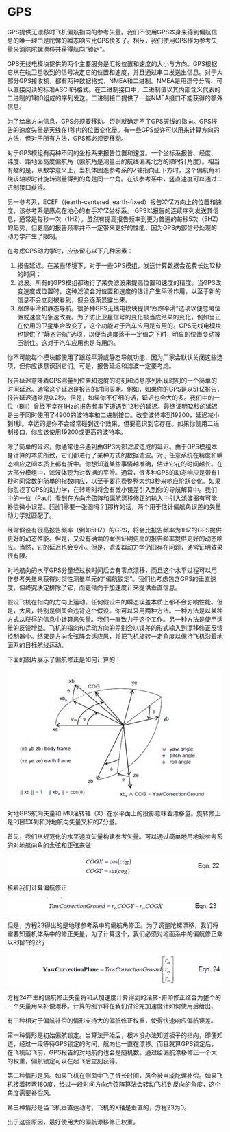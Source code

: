 # GPS
GPS提供无漂移时飞机偏航指向的参考矢量。我们不使用GPS本身来得到偏航信息的唯一理由是陀螺的瞬态响应比GPS快多了。相反，我们使用GPS作为参考矢量来消除陀螺漂移并获得航向“锁定”。   

GPS无线电模块提供的两个主要服务是汇报位置和速度的大小与方向。GPS根据它从在轨卫星收到的信号决定它的位置和速度，并且通过串口发送出信息。对于大部分GPS接收机，都有两种数据格式，NMEA和二进制。NMEA是用逗号分隔、可以直接阅读的标准ASCII码格式。在二进制接口中，二进制值以其内部含义代表的二进制的1和0组成的序列发送。二进制接口提供了一些NMEA接口不能获得的额外信息。   

为了给出方向信息，GPS必须要移动。否则就确定不了GPS天线的指向。GPS报告的速度矢量是天线在1秒内的位置变化量。有一些GPS或许可以用来计算方向的方法，但对于所有方法，GPS都必须要移动。   

对于GPS模组有两种不同的坐标系来报告位置和速度。一个坐标系报告、经度、纬度、距地面高度偏航角（偏航角是测量出的航线偏离北方的顺时针角度）。相当有趣的是，从数学意义上，当机体固连参考系的Z轴指向正下方时，这个偏航角和绕该轴顺时针旋转测量得到的角是同一个角。在该参考系中，竖直速度可以通过二进制接口获得。   

另一参考系，ECEF（(earth-centered, earth-fixed）报告XYZ方向上的位置和速度，该参考系是原点在地心的右手XYZ坐标系。
GPS以报告的连续序列发送其信息，通常是每秒一次（1HZ）。虽然有提高报告频率到更为普遍的每秒5次（5HZ）的趋势，但更高的报告频率并不一定带来更好的性能，因为GPS内部信号处理的动力学产生了限制。   

在考虑GPS动力学时，应该留心以下几种因素：

1. 报告延迟。在某些环境下，对于一些GPS模组，发送计算数据会花费长达12秒的时间；
2. 滤波。所有的GPS模组都进行了某类滤波来提高位置和速度的精度。当GPS改变速度或位置时，这种滤波会对位置和速度的估计产生平滑作用，以至于新的信息不会立刻被看到，但会逐渐显露出来。
3. 跟踪平滑和静态导航。很多种GPS无线电模块提供“跟踪平滑”选项以便忽略位置或速度的急速改变。为了防止卫星信号的变化被当成结果的变化，例如当正在使用的卫星集合改变了，这个功能对于汽车应用是有用的。GPS无线电模块也提供了“静态导航”选项，以便当速度落于一定值之下时，明显的位置变动被压制住。这对于汽车应用也是有用的。

你不可能每个模块都使用了跟踪平滑或静态导航功能，因为厂家会默认关闭这些选项，但你应该意识到它们。可是，报告延迟和滤波一定要考虑。   


报告延迟意味着GPS测量到位置和速度的时刻和消息序列出现时刻的一个简单的时间延迟。通常这个延迟是报告的时间周期。例如，如果你的GPS是以5HZ报告，报告延迟通常是0.2秒。但是，如果你不仔细的话，延迟也会大的多。我们中的一位（Bill）曾经不幸在1Hz的报告频率下遭遇到12秒的延迟。最终证明12秒的延迟是由于同时使用了4900的波特率和二进制接口。改变波特率到19200，延迟减小到1秒。幸运的是你不会经常碰到这个效果，但要意识到它存在。如果你使用二进制接口，你应该使用19200或更高的波特率。   

除了简单的延迟，你通常也会遇到由GPS内部滤波造成的延迟。由于GPS模组本身计算的本质所致，它们都进行了某种方式的数据滤波。对于任意系统在精度和瞬态响应之间本质上都有折中。你想知道某些事情越准确，估计它花的时间越长。在大部分模组中，滤波体现为对数据的平滑。通常，很多种GPS的动态响应是带有1秒时间常数的简单的指数响应，以至于要花费整整大约3秒来响应阶跃变化。如果你忽视了GPS的动力学，在转弯时将会有微小误差引入到你的导航解算中。我们中的一位（Paul）看到在方向余弦阵和偏航漂移修正的输入中引入滤波器有可能补偿微小误差。[我们需要一张图吗？]那样的话，两个用于估计偏航角误差的矢量动力学就匹配了。   

经常假设有很高报告频率（例如5HZ）的GPS，将会比报告频率为1HZ的GPS提供更好的动态性能。但是，又没有确凿的案例证明更高的报告频率提供更好的动态响应。当然，它的延迟也会变小。但是，滤波器动力学仍旧存在问题，通常证明效果很有限。   

对地航向的水平GPS分量经过长时间后会有零点漂移，而且这个水平过程可以用作参考矢量来获得对惯性测量单元的“偏航锁定”。我们也考虑包含GPS的垂直速度，但终究决定排除了它，而更倾向于加速度计来提供垂直信息。    

假设飞机在指向的方向上运动。任何假设中的瞬态误差本质上都不会影响性能。但是，大风，特别是侧风会违背这个假设。你可以采用两种方法。一种方法是以某种方式从获得的信息中计算风矢量。我们一直致力于这个工作。另一种方法是使用适量的反馈增益。飞机的指向和运动方向的差别会以误差的形式输入到漂移修正反馈控制器中。结果是方向余弦阵会适应风，并把飞机旋转一定角度以保持飞机沿着地面系的目标航线运动。    

下面的图片展示了偏航修正是如何计算的：   

![gps](../images/gps.png)

对地GPS航向矢量和IMU滚转轴（X）在水平面上的投影意味着漂移量。旋转修正是R矩阵X列和对地航向矢量叉积的Z分量。
    
首先，我们从规范化的水平速度矢量构建参考矢量。可以通过简单地用地球参考系的对地航向角的余弦和正弦来做

![22](../images/eqn22.png)

接着我们计算偏航修正

![23](../images/eqn23.png)

但是，方程23得出的是地球参考系中的偏航角修正。为了调整陀螺漂移，我们将需要知道机体系中的修正矢量。为了计算这个，我们必须对地面系中的偏航修正乘以R矩阵的Z行

![24](../images/eqn24.png)

方程24产生的偏航修正矢量将和从加速度计算得到的滚转-俯仰修正结合为整个的一个矢量用来补偿漂移。计算的细节将在我们讨论完加速度计如何使用后给出。    

有三种相对于偏航补偿的情形支持大的偏航修正权重，使得快速响应偏航误差。    

第一种情形是初始偏航锁定。当算法开始后，根本没办法知道板子的指向，即便知道，经过一段等待GPS锁定的时间，航向也一直在漂移。而且就算GPS锁定后，在飞机起飞前，GPS报告的对地航向也会是随机数。通过给偏航漂移修正一个大的权重，偏航锁定可以在起飞后立刻获得。    

第二种情形是风。如果飞机在侧风中飞了很长时间，风会被当成陀螺补偿。如果飞机接着转弯180度，经过一段时间方向余弦阵算法会转动飞机到反向的角度，这个角度需要补偿风。    

第三种情形是当飞机垂直运动时，飞机的X轴是垂直的，方程23为0。     

出于这些原因，最好使用大的偏航漂移修正权重。    


